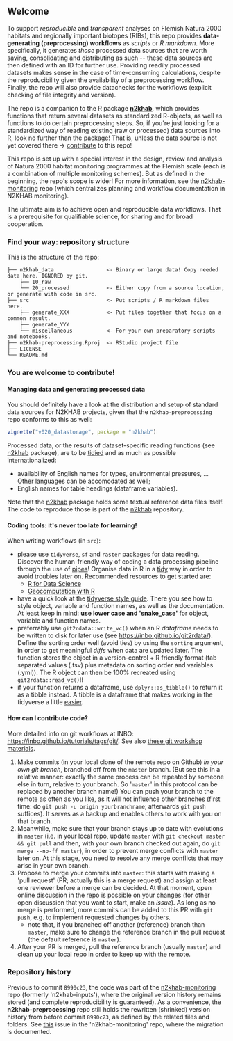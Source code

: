 ## Welcome

To support _reproducible_ and _transparent_ analyses on Flemish Natura 2000 habitats and regionally important biotopes (RIBs), this repo provides **data-generating (preprocessing) workflows** as _scripts_ or _R markdown_.
More specifically, it generates _those_ processed data sources that are worth saving, consolidating and distributing as such -- these data sources are then defined with an ID for further use.
Providing readily processed datasets makes sense in the case of time-consuming calculations, despite the reproducibility given the availability of a preprocessing workflow.
Finally, the repo will also provide datachecks for the workflows (explicit checking of file integrity and version).

The repo is a companion to the R package **[n2khab](https://github.com/inbo/n2khab)**, which provides functions that return several datasets as standardized R-objects, as well as functions to do certain preprocessing steps.
So, if you're just looking for a standardized way of reading existing (raw or processed) data sources into R, look no further than the package!
That is, unless the data source is not yet covered there -> [contribute](#you-are-welcome-to-contribute) to this repo!

This repo is set up with a special interest in the design, review and analysis of Natura 2000 habitat monitoring programmes at the Flemish scale (each is a combination of multiple monitoring schemes).
But as defined in the beginning, the repo's scope is wider!
For more information, see the [n2khab-monitoring](https://github.com/inbo/n2khab-monitoring) repo (which centralizes planning and workflow documentation in N2KHAB monitoring).

The ultimate aim is to achieve open and reproducible data workflows. That is a prerequisite for qualifiable science, for sharing and for broad cooperation.



### Find your way: repository structure

This is the structure of the repo:

```
├── n2khab_data                 <- Binary or large data! Copy needed data here. IGNORED by git.
    ├── 10_raw
    └── 20_processed            <- Either copy from a source location, or generate with code in src.
├── src                         <- Put scripts / R markdown files here.
    ├── generate_XXX            <- Put files together that focus on a common result.
    ├── generate_YYY
    └── miscellaneous           <- For your own preparatory scripts and notebooks.
├── n2khab-preprocessing.Rproj  <- RStudio project file
├── LICENSE
└── README.md
```

### You are welcome to contribute!

#### Managing data and generating processed data

You should definitely have a look at the distribution and setup of standard data sources for N2KHAB projects, given that the `n2khab-preprocessing` repo conforms to this as well:

```r
vignette("v020_datastorage", package = "n2khab")
```

Processed data, or the results of dataset-specific reading functions (see [n2khab](https://github.com/inbo/n2khab) package), are to be [tidied](https://r4ds.had.co.nz/tidy-data.html#tidy-data-1) and as much as possible internationalized:

- availability of English names for types, environmental pressures, ...
Other languages can be accomodated as well;
- English names for table headings (dataframe variables).

Note that the [n2khab](https://github.com/inbo/n2khab) package holds some textual reference data files itself.
The code to reproduce those is part of the [n2khab](https://github.com/inbo/n2khab) repository.


#### Coding tools: it's never too late for learning!

When writing workflows (in `src`):

- please use `tidyverse`, `sf` and `raster` packages for data reading.
Discover the human-friendly way of coding a data processing pipeline through the use of [pipes](https://r4ds.had.co.nz/pipes.html)!
Organise data in R in a [tidy](https://r4ds.had.co.nz/tidy-data.html#tidy-data-1) way in order to avoid troubles later on.
Recommended resources to get started are:
    - [R for Data Science](https://r4ds.had.co.nz/)
    - [Geocomputation with R](https://geocompr.robinlovelace.net)
- have a quick look at the [tidyverse style guide](https://style.tidyverse.org/).
There you see how to style object, variable and function names, as well as the documentation.
At least keep in mind: **use lower case and 'snake_case'** for object, variable and function names.
- preferrably use `git2rdata::write_vc()` when an R _dataframe_ needs to be written to disk for later use (see <https://inbo.github.io/git2rdata/>).
Define the sorting order well (avoid ties) by using the `sorting` argument, in order to get meaningful _diffs_ when data are updated later.
The function stores the object in a version-control + R friendly format (tab separated values (.tsv) plus metadata on sorting order and variables (.yml)).
The R object can then be 100% recreated using `git2rdata::read_vc()`!!
- if your function returns a dataframe, use `dplyr::as_tibble()` to return it as a tibble instead.
A tibble is a dataframe that makes working in the tidyverse a little [easier](https://r4ds.had.co.nz/tibbles.html).


#### How can I contribute code?

More detailed info on git workflows at INBO: <https://inbo.github.io/tutorials/tags/git/>.
See also [these git workshop materials](https://inbo.github.io/git-course/index.html).

1. Make commits (in your local clone of the remote repo on Github) _in your own git branch_, branched off from the `master` branch.
(But see this in a relative manner: exactly the same process can be repeated by someone else in turn, relative to your branch.
So '`master`' in this protocol can be replaced by another branch name!)
You can push your branch to the remote as often as you like, as it will not influence other branches (first time: do `git push -u origin yourbranchname`; afterwards `git push` suffices). It serves as a backup and enables others to work with you on that branch.
1. Meanwhile, make sure that your branch stays up to date with evolutions in `master` (i.e. in your local repo, update `master` with `git checkout master && git pull` and then, with your own branch checked out again, do `git merge --no-ff master`), in order to prevent merge conflicts with `master` later on.
At this stage, you need to resolve any merge conflicts that may arise in your own branch.
1. Propose to merge your commits into `master`: this starts with making a 'pull request' (PR; actually this is a merge request) and assign at least one reviewer before a merge can be decided. At that moment, open online discussion in the repo is possible on your changes (for other open discussion that you want to start, make an _issue_). As long as no merge is performed, more commits can be added to this PR with `git push`, e.g. to implement requested changes by others.
    - note that, if you branched off another (reference) branch than `master`, make sure to change the reference branch in the pull request (the default reference is `master`).
1. After your PR is merged, pull the reference branch (usually `master`) and clean up your local repo in order to keep up with the remote.



### Repository history

Previous to commit `8990c23`, the code was part of the [n2khab-monitoring](https://github.com/inbo/n2khab-monitoring) repo (formerly 'n2khab-inputs'), where the original version history remains stored (and complete reproducibility is guaranteed).
As a convenience, the **n2khab-preprocessing** repo still holds the rewritten (shrinked) version history from before commit `8990c23`, as defined by the related files and folders.
See [this](https://github.com/inbo/n2khab-monitoring/issues/28) issue in the 'n2khab-monitoring' repo, where the migration is documented.


